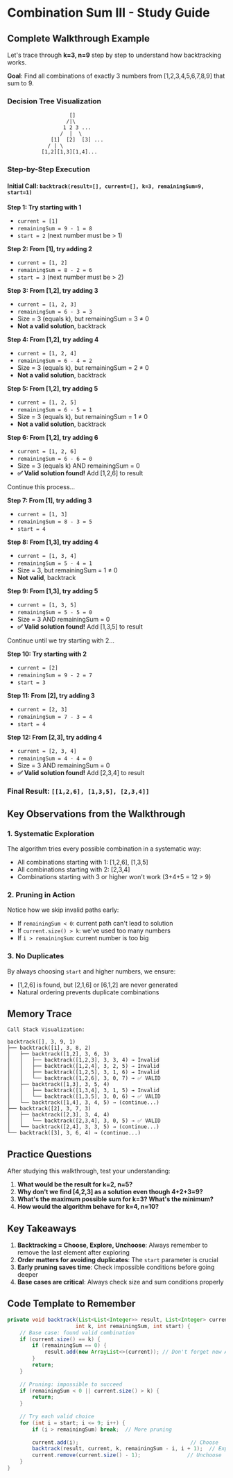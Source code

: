 # Combination Sum III - Study Guide

## Complete Walkthrough Example

Let's trace through **k=3, n=9** step by step to understand how backtracking works.

**Goal**: Find all combinations of exactly 3 numbers from [1,2,3,4,5,6,7,8,9] that sum to 9.

### Decision Tree Visualization

```
                    []
                   /|\
                  1 2 3 ...
                 /  |  \
              [1]  [2]  [3] ...
             / | \
           [1,2][1,3][1,4]...
```

### Step-by-Step Execution

#### Initial Call: `backtrack(result=[], current=[], k=3, remainingSum=9, start=1)`

**Step 1: Try starting with 1**
- `current = [1]`
- `remainingSum = 9 - 1 = 8`
- `start = 2` (next number must be > 1)

**Step 2: From [1], try adding 2**
- `current = [1, 2]`
- `remainingSum = 8 - 2 = 6`
- `start = 3` (next number must be > 2)

**Step 3: From [1,2], try adding 3**
- `current = [1, 2, 3]`
- `remainingSum = 6 - 3 = 3`
- Size = 3 (equals k), but remainingSum = 3 ≠ 0
- **Not a valid solution**, backtrack

**Step 4: From [1,2], try adding 4**
- `current = [1, 2, 4]`
- `remainingSum = 6 - 4 = 2`
- Size = 3 (equals k), but remainingSum = 2 ≠ 0
- **Not a valid solution**, backtrack

**Step 5: From [1,2], try adding 5**
- `current = [1, 2, 5]`
- `remainingSum = 6 - 5 = 1`
- Size = 3 (equals k), but remainingSum = 1 ≠ 0
- **Not a valid solution**, backtrack

**Step 6: From [1,2], try adding 6**
- `current = [1, 2, 6]`
- `remainingSum = 6 - 6 = 0`
- Size = 3 (equals k) AND remainingSum = 0
- **✅ Valid solution found!** Add [1,2,6] to result

Continue this process...

**Step 7: From [1], try adding 3**
- `current = [1, 3]`
- `remainingSum = 8 - 3 = 5`
- `start = 4`

**Step 8: From [1,3], try adding 4**
- `current = [1, 3, 4]`
- `remainingSum = 5 - 4 = 1`
- Size = 3, but remainingSum = 1 ≠ 0
- **Not valid**, backtrack

**Step 9: From [1,3], try adding 5**
- `current = [1, 3, 5]`
- `remainingSum = 5 - 5 = 0`
- Size = 3 AND remainingSum = 0
- **✅ Valid solution found!** Add [1,3,5] to result

Continue until we try starting with 2...

**Step 10: Try starting with 2**
- `current = [2]`
- `remainingSum = 9 - 2 = 7`
- `start = 3`

**Step 11: From [2], try adding 3**
- `current = [2, 3]`
- `remainingSum = 7 - 3 = 4`
- `start = 4`

**Step 12: From [2,3], try adding 4**
- `current = [2, 3, 4]`
- `remainingSum = 4 - 4 = 0`
- Size = 3 AND remainingSum = 0
- **✅ Valid solution found!** Add [2,3,4] to result

### Final Result: `[[1,2,6], [1,3,5], [2,3,4]]`

## Key Observations from the Walkthrough

### 1. Systematic Exploration
The algorithm tries every possible combination in a systematic way:
- All combinations starting with 1: [1,2,6], [1,3,5]
- All combinations starting with 2: [2,3,4]
- Combinations starting with 3 or higher won't work (3+4+5 = 12 > 9)

### 2. Pruning in Action
Notice how we skip invalid paths early:
- If `remainingSum < 0`: current path can't lead to solution
- If `current.size() > k`: we've used too many numbers
- If `i > remainingSum`: current number is too big

### 3. No Duplicates
By always choosing `start` and higher numbers, we ensure:
- [1,2,6] is found, but [2,1,6] or [6,1,2] are never generated
- Natural ordering prevents duplicate combinations

## Memory Trace

```
Call Stack Visualization:

backtrack([], 3, 9, 1)
├── backtrack([1], 3, 8, 2)  
│   ├── backtrack([1,2], 3, 6, 3)
│   │   ├── backtrack([1,2,3], 3, 3, 4) → Invalid
│   │   ├── backtrack([1,2,4], 3, 2, 5) → Invalid  
│   │   ├── backtrack([1,2,5], 3, 1, 6) → Invalid
│   │   └── backtrack([1,2,6], 3, 0, 7) → ✅ VALID
│   ├── backtrack([1,3], 3, 5, 4)
│   │   ├── backtrack([1,3,4], 3, 1, 5) → Invalid
│   │   └── backtrack([1,3,5], 3, 0, 6) → ✅ VALID
│   └── backtrack([1,4], 3, 4, 5) → (continue...)
├── backtrack([2], 3, 7, 3)
│   ├── backtrack([2,3], 3, 4, 4)  
│   │   └── backtrack([2,3,4], 3, 0, 5) → ✅ VALID
│   └── backtrack([2,4], 3, 3, 5) → (continue...)
└── backtrack([3], 3, 6, 4) → (continue...)
```

## Practice Questions

After studying this walkthrough, test your understanding:

1. **What would be the result for k=2, n=5?**
2. **Why don't we find [4,2,3] as a solution even though 4+2+3=9?**
3. **What's the maximum possible sum for k=3? What's the minimum?**
4. **How would the algorithm behave for k=4, n=10?**

## Key Takeaways

1. **Backtracking = Choose, Explore, Unchoose**: Always remember to remove the last element after exploring
2. **Order matters for avoiding duplicates**: The `start` parameter is crucial
3. **Early pruning saves time**: Check impossible conditions before going deeper
4. **Base cases are critical**: Always check size and sum conditions properly

## Code Template to Remember

```java
private void backtrack(List<List<Integer>> result, List<Integer> current,
                      int k, int remainingSum, int start) {
    // Base case: found valid combination
    if (current.size() == k) {
        if (remainingSum == 0) {
            result.add(new ArrayList<>(current)); // Don't forget new ArrayList!
        }
        return;
    }
    
    // Pruning: impossible to succeed
    if (remainingSum < 0 || current.size() > k) {
        return;
    }
    
    // Try each valid choice
    for (int i = start; i <= 9; i++) {
        if (i > remainingSum) break;  // More pruning
        
        current.add(i);                                    // Choose
        backtrack(result, current, k, remainingSum - i, i + 1);  // Explore  
        current.remove(current.size() - 1);               // Unchoose
    }
}
```